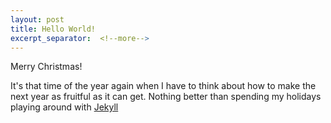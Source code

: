 ```yaml
---
layout: post
title: Hello World!
excerpt_separator:  <!--more-->
---
```


Merry Christmas!

It's that time of the year again when I have to think about how to make the next year as fruitful as it can get. Nothing better than spending my holidays playing around with [Jekyll](https://jekyllrb.com/)
